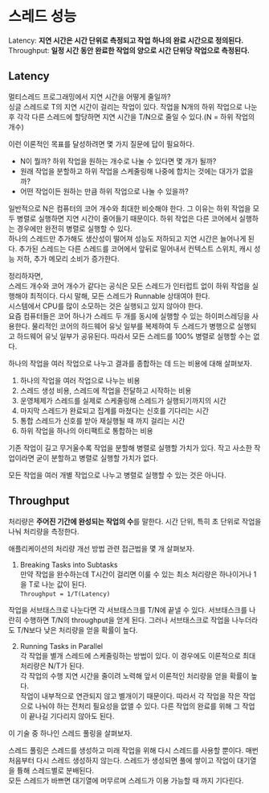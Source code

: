 # 스레드 성능
Latency: **지연 시간은 시간 단위로 측정되고 작업 하나의 완료 시간으로 정의된다.**    
Throughput: **일정 시간 동안 완료한 작업의 양으로 시간 단위당 작업으로 측정된다.**    
  
## Latency
멀티스레드 프로그래밍에서 지연 시간을 어떻게 줄일까?  
싱글 스레드로 T의 지연 시간이 걸리는 작업이 있다. 작업을 N개의 하위 작업으로 나눈 후 각각 다른 스레드에 할당하면 지연 시간을 T/N으로 줄일 수 있다.(N = 하위 작업의 개수)  
  
이런 이론적인 목표를 달성하려면 몇 가지 질문에 답이 필요하다.  
- N이 뭘까? 하위 작업을 원하는 개수로 나눌 수 있다면 몇 개가 될까?  
- 원래 작업을 분할하고 하위 작업을 스케줄링해 나중에 합치는 것에는 대가가 없을까?  
- 어떤 작업이든 원하는 만큼 하위 작업으로 나눌 수 있을까?  
  
일반적으로 N은 컴퓨터의 코어 개수와 최대한 비슷해야 한다. 그 이유는 하위 작업을 모두 병렬로 실행하면 지연 시간이 줄어들기 때문이다. 하위 작업은 다른 코어에서 실행하는 경우에만 완전히 병렬로 실행할 수 있다.  
하나의 스레드만 추가해도 생산성이 떨어져 성능도 저하되고 지연 시간은 늘어나게 된다. 추가된 스레드는 다른 스레드를 코어에서 앞뒤로 밀어내서 컨텍스트 스위치, 캐시 성능 저하, 추가 메모리 소비가 증가한다.  
  
정리하자면,  
스레드 개수와 코어 개수가 같다는 공식은 모든 스레드가 인터럽트 없이 하위 작업을 실행해야 최적이다. 다시 말해, 모든 스레드가 Runnable 상태여야 한다.  
시스템에서 CPU를 많이 소모하는 것은 실행되고 있지 않아야 한다.  
요즘 컴퓨터들은 코어 하나가 스레드 두 개를 동시에 실행할 수 있는 하이퍼스레딩을 사용한다. 물리적인 코어의 하드웨어 유닛 일부를 복제하여 두 스레드가 병행으로 실행되고 하드웨어 유닛 일부가 공유된다. 따라서 모든 스레드를 100% 병렬로 실행할 수는 없다.  
  
하나의 작업을 여러 작업으로 나누고 결과를 종합하는 데 드는 비용에 대해 살펴보자.  
1. 하나의 작업을 여러 작업으로 나누는 비용  
2. 스레드 생성 비용, 스레드에 작업을 전달하고 시작하는 비용  
3. 운영체제가 스레드를 실제로 스케줄링해 스레드가 실행되기까지의 시간  
4. 마지막 스레드가 완료되고 집계를 마쳤다는 신호를 기다리는 시간  
5. 통합 스레드가 신호를 받아 재실행될 때 까지 걸리는 시간  
6. 하위 작업을 하나의 아티팩트로 통합하는 비용  
  
기존 작업이 길고 무거울수록 작업을 분할해 병렬로 실행할 가치가 있다. 작고 사소한 작업이라면 굳이 분할하고 병렬로 실행할 가치가 없다.  
  
모든 작업을 여러 개별 작업으로 나누고 병렬로 실행할 수 있는 것은 아니다.  
  
## Throughput
처리량은 **주어진 기간에 완성되는 작업의 수**를 말한다. 시간 단위, 특히 초 단위로 작업을 나눠 처리량을 측정한다.  
  
애플리케이션의 처리량 개선 방법 관련 접근법을 몇 개 살펴보자.  
1. Breaking Tasks into Subtasks  
만약 작업을 완수하는데 T시간이 걸리면 이룰 수 있는 최소 처리량은 하나이거나 1을 T로 나눈 값이 된다.  
`Throughput = 1/T(Latency)`  
  
작업을 서브태스크로 나눈다면 각 서브태스크를 T/N에 끝낼 수 있다. 서브태스크를 나란히 수행하면 T/N의 throughput을 얻게 된다. 그러나 서브태스크로 작업을 나누더라도 T/N보다 낮은 처리량을 얻을 확률이 높다.  
  
2. Running Tasks in Parallel  
각 작업을 별개 스레드에 스케줄링하는 방법이 있다. 이 경우에도 이론적으로 최대 처리량은 N/T가 된다.  
각 작업의 수행 지연 시간을 줄이려 노력해 앞서 이론적인 처리량을 얻을 확률이 높다.  
작업이 내부적으로 연관되지 않고 별개이기 때문이다. 따라서 각 작업을 작은 작업으로 나눠야 하는 전처리 필요성을 없앨 수 있다. 다른 작업의 완료를 위해 그 작업이 끝나길 기다리지 않아도 된다.  
  
이 기술 중 하나인 스레드 풀링을 살펴보자.  
  
스레드 풀링은 스레드를 생성하고 미래 작업을 위해 다시 스레드를 사용할 뿐이다. 매번 처음부터 다시 스레드 생성하지 않는다. 스레드가 생성되면 풀에 쌓이고 작업이 대기열을 튱해 스레드별로 분배된다.  
모든 스레드가 바쁘면 대기열에 머무르며 스레드가 이용 가능할 때 까지 기다린다.
